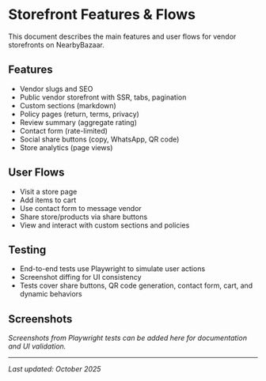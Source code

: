 # Storefront Features & Flows

This document describes the main features and user flows for vendor storefronts on NearbyBazaar.

## Features
- Vendor slugs and SEO
- Public vendor storefront with SSR, tabs, pagination
- Custom sections (markdown)
- Policy pages (return, terms, privacy)
- Review summary (aggregate rating)
- Contact form (rate-limited)
- Social share buttons (copy, WhatsApp, QR code)
- Store analytics (page views)

## User Flows
- Visit a store page
- Add items to cart
- Use contact form to message vendor
- Share store/products via share buttons
- View and interact with custom sections and policies

## Testing
- End-to-end tests use Playwright to simulate user actions
- Screenshot diffing for UI consistency
- Tests cover share buttons, QR code generation, contact form, cart, and dynamic behaviors

## Screenshots
_Screenshots from Playwright tests can be added here for documentation and UI validation._

---
_Last updated: October 2025_
